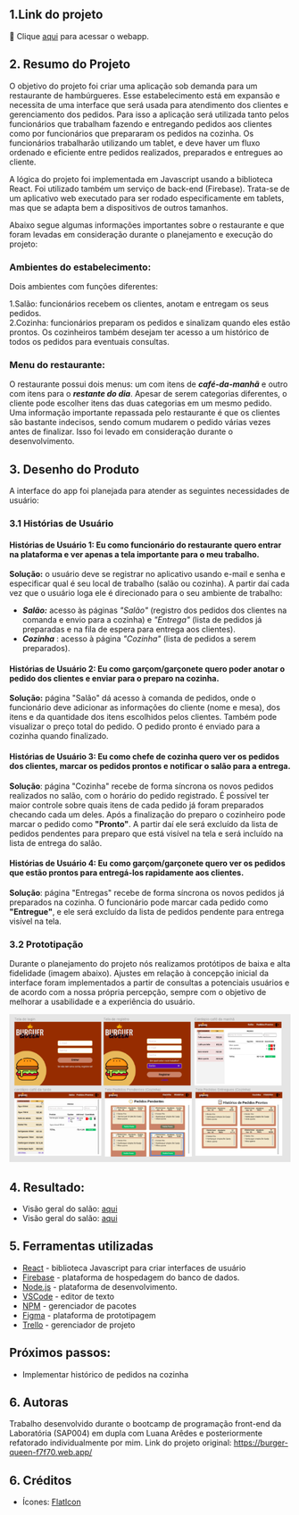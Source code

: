 ## 1.Link do projeto
 :pushpin:  Clique [aqui](https://burguer-queen2-36606.web.app/) para acessar o webapp.


## 2. Resumo do Projeto

O objetivo do projeto foi criar uma aplicação sob demanda para um restaurante de hambúrgueres. Esse estabelecimento está em expansão e necessita de uma interface que será usada para atendimento dos clientes e gerenciamento dos pedidos. Para isso a aplicação será utilizada tanto pelos funcionários que trabalham fazendo e entregando pedidos aos clientes como por funcionários que prepararam os pedidos na cozinha. Os funcionários trabalharão utilizando um tablet, e deve haver um fluxo ordenado e eficiente entre pedidos realizados, preparados e entregues ao cliente. 

A lógica do projeto foi implementada em Javascript usando a biblioteca React. Foi utilizado também um serviço de back-end (Firebase). Trata-se de um aplicativo web executado para ser rodado especificamente em tablets, mas que se adapta bem a dispositivos de outros tamanhos. 

Abaixo segue algumas informações importantes sobre o restaurante e que foram levadas em consideração durante o planejamento e execução do projeto:

### Ambientes do estabelecimento: 
Dois ambientes com funções diferentes:

1.Salão: funcionários recebem os clientes, anotam e entregam os seus pedidos.</br>
2.Cozinha: funcionários preparam os pedidos e sinalizam quando eles estão prontos. Os cozinheiros também desejam ter acesso a um histórico de todos os pedidos para eventuais consultas. 

### Menu do restaurante:
O restaurante possui dois menus: um com itens de ___café-da-manhã___ e outro com itens para o ___restante do dia___. 
Apesar de serem categorias diferentes, o cliente pode escolher itens das duas categorias em um mesmo pedido. Uma informação importante repassada pelo restaurante é que os clientes são bastante indecisos, sendo comum mudarem o pedido várias vezes antes de finalizar. Isso foi levado em consideração durante o desenvolvimento. 


## 3. Desenho do Produto

A interface do app foi planejada para atender as seguintes necessidades de usuário:

### 3.1 Histórias de Usuário

#### Histórias de Usuário 1: Eu como funcionário do restaurante quero entrar na plataforma e ver apenas a tela importante para o meu trabalho.

**Solução:** o usuário deve se registrar no aplicativo usando e-mail e senha e especificar qual é seu local de trabalho (salão ou cozinha). A partir daí cada vez que o usuário loga ele é direcionado para o seu ambiente de trabalho:
* ___Salão:___ acesso às páginas _"Salão"_ (registro dos pedidos dos clientes na comanda e envio para a cozinha) e _"Entrega"_ (lista de pedidos já preparadas e na fila de espera para entrega aos clientes). 
* ___Cozinha___ : acesso à página _"Cozinha"_ (lista de pedidos a serem preparados).

#### Histórias de Usuário 2: Eu como garçom/garçonete quero poder anotar o pedido dos clientes e enviar para o preparo na cozinha.

**Solução:** página "Salão" dá acesso à comanda de pedidos, onde o funcionário deve adicionar as informações do cliente (nome e mesa), dos itens e da quantidade dos itens escolhidos pelos clientes. Também pode visualizar o preço total do pedido. O pedido pronto é enviado para a cozinha quando finalizado. 

#### Histórias de Usuário 3: Eu como chefe de cozinha quero ver os pedidos dos clientes, marcar os pedidos prontos e notificar o salão para a entrega.

**Solução**:  página "Cozinha" recebe de forma síncrona os novos pedidos realizados no salão, com o horário do pedido registrado. É possível ter maior controle sobre quais itens de cada pedido já foram preparados checando cada um deles. Após a finalização do preparo o cozinheiro pode marcar o pedido como __"Pronto"__. A partir daí ele será excluído da lista de pedidos pendentes para preparo que está visível na tela e será incluído na lista de entrega do salão. 

#### Histórias de Usuário 4: Eu como garçom/garçonete quero ver os pedidos que estão prontos para entregá-los rapidamente aos clientes.

**Solução**:  página "Entregas" recebe de forma síncrona os novos pedidos já preparados na cozinha. O funcionário pode marcar cada pedido como __"Entregue"__, e ele será excluído da lista de pedidos pendente para entrega visível na tela. 

### 3.2 Prototipação

Durante o planejamento do projeto nós realizamos protótipos de baixa e alta fidelidade (imagem abaixo). Ajustes em relação à concepção inicial da interface foram implementados a partir de consultas a potenciais usuários e de acordo com a nossa própria percepção, sempre com o objetivo de melhorar a usabilidade e a experiência do usuário.

![Protótipo de média fidelidade](src/assets/prototipo-high-quality.png)


## 4. Resultado:

* Visão geral do salão: [aqui](src/assets/salao_overview.gif)
* Visão geral do salão: [aqui](src/assets/cozinha_overview.gif)


## 5. Ferramentas utilizadas
* [React](https://pt-br.reactjs.org/) - biblioteca Javascript para criar interfaces de usuário
* [Firebase](https://firebase.google.com/) - plataforma de hospedagem do banco de dados.
* [Node.js](https://nodejs.org/en/) - plataforma de desenvolvimento.
* [VSCode](https://code.visualstudio.com/) - editor de texto
* [NPM](https://www.npmjs.com/) - gerenciador de pacotes
* [Figma](https://www.figma.com/) - plataforma de prototipagem
* [Trello](https://trello.com/pt-BR) - gerenciador de projeto

## Próximos passos:
* Implementar histórico de pedidos na cozinha

## 6. Autoras
Trabalho desenvolvido durante o bootcamp de programação front-end da Laboratória (SAP004) em dupla com Luana Arêdes e posteriormente refatorado individualmente por mim. Link do projeto original: https://burger-queen-f7f70.web.app/

## 6. Créditos
* Ícones: [FlatIcon](https://www.flaticon.com/)
